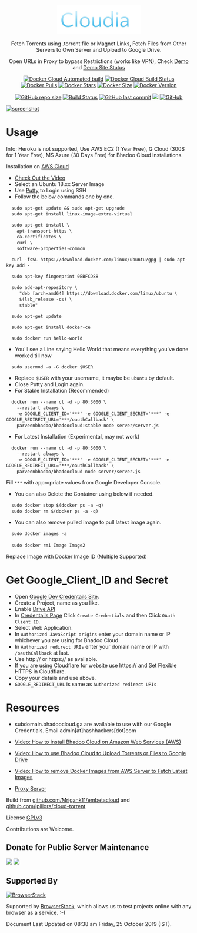 <div align="center">

[<img src="logo.jpg" data-canonical-src="logo.jpg" height="80" />]()

Fetch Torrents using .torrent file or Magnet Links, Fetch Files from Other Servers to Own Server and Upload to Google Drive.

Open URLs in Proxy to bypass Restrictions (works like VPN), Check [Demo](https://server.bhadoocloud.ga) and [Demo Site Status](https://site-status.hashapp.ga/?q=server.bhadoocloud.ga)

[![Docker Cloud Automated build](https://img.shields.io/docker/cloud/automated/parveenbhadoo/bhadoocloud.svg)](https://hub.docker.com/r/parveenbhadoo/bhadoocloud)
[![Docker Cloud Build Status](https://img.shields.io/docker/cloud/build/parveenbhadoo/bhadoocloud.svg?style=flat)](https://hub.docker.com/r/parveenbhadoo/bhadoocloud)
[![Docker Pulls](https://img.shields.io/docker/pulls/parveenbhadoo/bhadoocloud.svg)](https://hub.docker.com/r/parveenbhadoo/bhadoocloud)
[![Docker Stars](https://img.shields.io/docker/stars/parveenbhadoo/bhadoocloud.svg)](https://hub.docker.com/r/parveenbhadoo/bhadoocloud)
[![Docker Size](https://images.microbadger.com/badges/image/parveenbhadoo/bhadoocloud.svg)](https://hub.docker.com/r/parveenbhadoo/bhadoocloud)
[![Docker Version](https://images.microbadger.com/badges/version/parveenbhadoo/bhadoocloud.svg)](https://hub.docker.com/r/parveenbhadoo/bhadoocloud)

[![GitHub repo size](https://img.shields.io/github/repo-size/parveenbhadooofficial/bhadoocloud.svg)](https://hub.docker.com/r/parveenbhadoo/bhadoocloud)
[![Build Status](https://travis-ci.org/ParveenBhadooOfficial/Bhadoo-Cloud.svg?branch=master)](https://travis-ci.org/ParveenBhadooOfficial/Bhadoo-Cloud)
[![GitHub last commit](https://img.shields.io/github/last-commit/parveenbhadooofficial/bhadoocloud.svg)](https://hub.docker.com/r/parveenbhadoo/bhadoocloud)
[![](https://data.jsdelivr.com/v1/package/gh/ParveenBhadooOfficial/BhadooCloud/badge?style=rounded)](https://www.jsdelivr.com/package/gh/ParveenBhadooOfficial/BhadooCloud)
[![GitHub](https://img.shields.io/github/license/ParveenBhadooOfficial/Bhadoo-Cloud)](https://github.com/ParveenBhadooOfficial/Bhadoo-Cloud)

</div>

[![screenshot](https://raw.githubusercontent.com/ParveenBhadooOfficial/Bhadoo-Cloud/master/.github/screenshot02.png)](https://github.com/ParveenBhadooOfficial/Bhadoo-Cloud)

# Usage

Info: Heroku is not supported, Use AWS EC2 (1 Year Free), G Cloud (300$ for 1 Year Free), MS Azure (30 Days Free) for Bhadoo Cloud Installations.

Installation on [AWS Cloud](https://aws.amazon.com/ec2/)

* [Check Out the Video](#resources)
* Select an Ubuntu 18.xx Server Image
* Use [Putty](https://www.putty.org/) to Login using SSH
* Follow the below commands one by one.

```
  sudo apt-get update && sudo apt-get upgrade
  sudo apt-get install linux-image-extra-virtual
```

```
  sudo apt-get install \
    apt-transport-https \
    ca-certificates \
    curl \
    software-properties-common
```

```
  curl -fsSL https://download.docker.com/linux/ubuntu/gpg | sudo apt-key add -
```

```
  sudo apt-key fingerprint 0EBFCD88
```

```
  sudo add-apt-repository \
     "deb [arch=amd64] https://download.docker.com/linux/ubuntu \
     $(lsb_release -cs) \
     stable"
```

```
  sudo apt-get update
```

```
  sudo apt-get install docker-ce
```

```
  sudo docker run hello-world
```

* You'll see a Line saying Hello World that means everything you've done worked till now

```
  sudo usermod -a -G docker $USER
```

* Replace `$USER` with your username, it maybe be `ubuntu` by default.
* Close Putty and Login again.
* For Stable Installation (Recommended)

```
  docker run --name ct -d -p 80:3000 \
    --restart always \
    -e GOOGLE_CLIENT_ID='***' -e GOOGLE_CLIENT_SECRET='***' -e GOOGLE_REDIRECT_URL='***/oauthCallback' \
    parveenbhadoo/bhadoocloud:stable node server/server.js
```

* For Latest Installation (Experimental, may not work)

```
  docker run --name ct -d -p 80:3000 \
    --restart always \
    -e GOOGLE_CLIENT_ID='***' -e GOOGLE_CLIENT_SECRET='***' -e GOOGLE_REDIRECT_URL='***/oauthCallback' \
    parveenbhadoo/bhadoocloud node server/server.js
```

Fill `***` with appropriate values from Google Developer Console.

* You can also Delete the Container using below if needed.

```
  sudo docker stop $(docker ps -a -q)
  sudo docker rm $(docker ps -a -q)
```

* You can also remove pulled image to pull latest image again.

```
  sudo docker images -a
  
  sudo docker rmi Image Image2
```

Replace Image with Docker Image ID (Multiple Supported)

# Get Google_Client_ID and Secret

* Open [Google Dev Credentails Site](https://console.developers.google.com/apis/credentials).
* Create a Project, name as you like.
* Enable [Drive API](https://console.developers.google.com/apis/library/drive.googleapis.com)
* In [Credentails Page](https://console.developers.google.com/apis/credentials) Click `Create Credentials` and then Click `OAuth Client ID`.
* Select Web Application.
* In `Authorized JavaScript origins` enter your domain name or IP whichever you are using for Bhadoo Cloud.
* In `Authorized redirect URIs` enter your domain name or IP with `/oauthCallback` at last.
* Use http:// or https:// as available.
* If you are using Cloudflare for website use https:// and Set Flexible HTTPS in Cloudflare.
* Copy your details and use above.
* `GOOGLE_REDIRECT_URL` is same as `Authorized redirect URIs`

# Resources

* subdomain.bhadoocloud.ga are available to use with our Google Credentials. Email admin[at]hashhackers[dot]com

* [Video: How to install Bhadoo Cloud on Amazon Web Services (AWS)](https://youtu.be/yhsQU6uXNMA)

* [Video: How to use Bhadoo Cloud to Upload Torrents or Files to Google Drive](https://youtu.be/ynRkZ1OaQSQ)

* [Video: How to remove Docker Images from AWS Server to Fetch Latest Images](https://youtu.be/SGrB0oo8F_4)

* [Proxy Server](https://github.com/ParveenBhadooOfficial/PHP-Web-Proxy)


Build from [github.com/Mrigank11/embetacloud](https://github.com/Mrigank11/embetacloud) and [github.com/jpillora/cloud-torrent](https://github.com/jpillora/cloud-torrent)

License [GPLv3](https://github.com/ParveenBhadooOfficial/BhadooCloud/blob/master/LICENSE)

Contributions are Welcome.

## Donate for Public Server Maintenance

[<img src="https://raw.githubusercontent.com/ParveenBhadooOfficial/Bhadoo-Cloud/master/files/paypal.png">](https://www.paypal.me/FacTooGle)
[<img src="https://raw.githubusercontent.com/ParveenBhadooOfficial/Bhadoo-Cloud/master/files/paytm.webp" width="147">](https://securegw.paytm.in/link/54577/LL_71921)

## Supported By

[![BrowserStack](https://raw.githubusercontent.com/ParveenBhadooOfficial/BhadooCloud/master/files/browserstack.png)](https://www.browserstack.com/)

Supported by [BrowserStack](https://www.browserstack.com/), which allows us to test projects online with any browser as a service. :-)

Document Last Updated on 08:38 am Friday, 25 October 2019 (IST).
